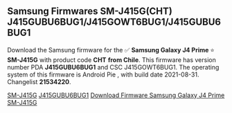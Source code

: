 <h2>Samsung Firmwares SM-J415G(CHT) J415GUBU6BUG1/J415GOWT6BUG1/J415GUBU6BUG1</h2>
Download the Samsung firmware for the ✅ <strong>Samsung Galaxy J4 Prime </strong> ⭐ <strong>SM-J415G</strong> with product code <strong>CHT</strong> <strong> from Chile</strong>. This firmware has version number PDA <strong>J415GUBU6BUG1</strong> and CSC J415GOWT6BUG1. The operating system of this firmware is Android Pie , with build date 2021-08-31. Changelist <strong>21534220</strong>.


[SM-J415G](https://samfirm.shop/samsung/model/SM-J415G)
[J415GUBU6BUG1](https://samfirm.shop/samsung/pda/J415GUBU6BUG1)
[Download Firmware Samsung Galaxy J4 Prime SM-J415G](https://samfirm.shop/samsung/firmware/452772)
